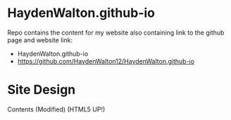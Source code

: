 # HaydenWalton.github-io
Repo contains the content for my website also containing link to the github page and website link:

* HaydenWalton.github-io
* https://github.com/HaydenWalton12/HaydenWalton.github-io

# Site Design
Contents  (Modified) (HTML5 UP!)
